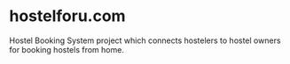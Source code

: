 # hostelforu.com
 Hostel Booking System project which connects hostelers to hostel owners for booking hostels from home. 
